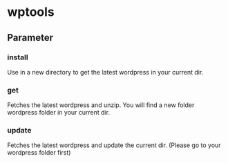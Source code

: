 # wptools

## Parameter

### install

Use in a new directory to get the latest wordpress in your current dir.

### get

Fetches the latest wordpress and unzip. You will find a new folder wordpress folder in your current dir.

### update

Fetches the latest wordpress and update the current dir. (Please go to your wordpress folder first)

